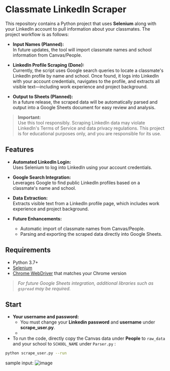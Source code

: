 # Classmate LinkedIn Scraper

This repository contains a Python project that uses **Selenium** along with your LinkedIn account to pull information about your classmates. The project workflow is as follows:

- **Input Names (Planned):**  
  In future updates, the tool will import classmate names and school information from Canvas/People.

- **LinkedIn Profile Scraping (Done):**  
  Currently, the script uses Google search queries to locate a classmate's LinkedIn profile by name and school. Once found, it logs into LinkedIn with your account credentials, navigates to the profile, and extracts all visible text—including work experience and project background.

- **Output to Sheets (Planned):**  
  In a future release, the scraped data will be automatically parsed and output into a Google Sheets document for easy review and analysis.

> **Important:**  
> Use this tool responsibly. Scraping LinkedIn data may violate LinkedIn's Terms of Service and data privacy regulations. This project is for educational purposes only, and you are responsible for its use.

## Features

- **Automated LinkedIn Login:**  
  Uses Selenium to log into LinkedIn using your account credentials.

- **Google Search Integration:**  
  Leverages Google to find public LinkedIn profiles based on a classmate's name and school.

- **Data Extraction:**  
  Extracts visible text from a LinkedIn profile page, which includes work experience and project background.

- **Future Enhancements:**  
  - Automatic import of classmate names from Canvas/People.
  - Parsing and exporting the scraped data directly into Google Sheets.

## Requirements

- Python 3.7+
- [Selenium](https://pypi.org/project/selenium/)
- [Chrome WebDriver](https://sites.google.com/a/chromium.org/chromedriver/) that matches your Chrome version

> *For future Google Sheets integration, additional libraries such as `gspread` may be required.*

## Start

- **Your username and password:**  
  - You must change your **Linkedin password** and **username** under **scrape_user.py**.
  - 
- To run the code, directly copy the Canvas data under **People** to ```raw_data``` and your school to ```SCHOOL_NAME``` under ```Parser.py``` :
```bash
python scrape_user.py --run
```
sample input:
![image](https://github.com/user-attachments/assets/b9191cba-7e64-4671-8ffb-818a2ecb907b)
